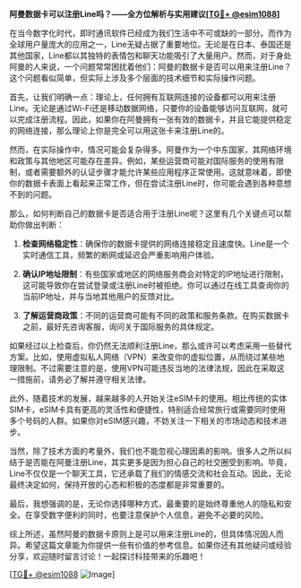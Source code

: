 **阿曼数据卡可以注册Line吗？——全方位解析与实用建议[[TG💪+ @esim1088](https://t.me/s/esim1088)]**

在当今数字化时代，即时通讯软件已经成为我们生活中不可或缺的一部分。而作为全球用户量庞大的应用之一，Line无疑占据了重要地位。无论是在日本、泰国还是其他国家，Line都以其独特的表情包和聊天功能吸引了大量用户。然而，对于身处阿曼的人来说，一个问题常常困扰着他们：阿曼的数据卡是否可以用来注册Line？这个问题看似简单，但实际上涉及多个层面的技术细节和实际操作问题。

首先，让我们明确一点：理论上，任何拥有互联网连接的设备都可以用来注册Line。无论是通过Wi-Fi还是移动数据网络，只要你的设备能够访问互联网，就可以完成注册流程。因此，如果你在阿曼拥有一张有效的数据卡，并且它能提供稳定的网络连接，那么理论上你是完全可以用这张卡来注册Line的。

然而，在实际操作中，情况可能会复杂得多。阿曼作为一个中东国家，其网络环境和政策与其他地区可能存在差异。例如，某些运营商可能对国际服务的使用有限制，或者需要额外的认证步骤才能允许某些应用程序正常使用。这就意味着，即使你的数据卡表面上看起来正常工作，但在尝试注册Line时，你可能会遇到各种意想不到的问题。

那么，如何判断自己的数据卡是否适合用于注册Line呢？这里有几个关键点可以帮助你做出判断：

1. **检查网络稳定性**：确保你的数据卡提供的网络连接稳定且速度快。Line是一个实时通信工具，频繁的断网或延迟会严重影响用户体验。
   
2. **确认IP地址限制**：有些国家或地区的网络服务商会对特定的IP地址进行限制，这可能导致你在尝试登录或注册Line时被拒绝。你可以通过在线工具查询你的当前IP地址，并与当地其他用户的反馈对比。

3. **了解运营商政策**：不同的运营商可能有不同的政策和服务条款。在购买数据卡之前，最好先咨询客服，询问关于国际服务的具体规定。

如果经过以上检查后，你仍然无法顺利注册Line，那么或许可以考虑采用一些替代方案。比如，使用虚拟私人网络（VPN）来改变你的虚拟位置，从而绕过某些地理限制。不过需要注意的是，使用VPN可能违反当地的法律法规，因此在采取这一措施前，请务必了解并遵守相关法律。

此外，随着技术的发展，越来越多的人开始关注eSIM卡的使用。相比传统的实体SIM卡，eSIM卡具有更高的灵活性和便捷性，特别适合经常旅行或需要同时使用多个号码的人群。如果你对eSIM感兴趣，不妨关注一下相关的市场动态和技术进步。

当然，除了技术方面的考量外，我们也不能忽视心理因素的影响。很多人之所以纠结于是否能在阿曼注册Line，其实更多是因为担心自己的社交圈受到影响。毕竟，Line不仅仅是一个聊天工具，它还承载了我们的情感交流和社会互动。因此，无论最终决定如何，保持开放的心态和积极的态度都是非常重要的。

最后，我想强调的是，无论你选择哪种方式，最重要的是始终尊重他人的隐私和安全。在享受数字便利的同时，也要注意保护个人信息，避免不必要的风险。

综上所述，虽然阿曼的数据卡原则上是可以用来注册Line的，但具体情况因人而异。希望这篇文章能为你提供一些有价值的参考信息。如果你还有其他疑问或经验分享，欢迎随时留言讨论！一起探讨科技带来的乐趣吧！

[[TG💪+ @esim1088](https://t.me/s/esim1088) ![Image](https://i.postimg.cc/4NQfJmqS/Snipaste-2025-05-13-00-14-12.png)]